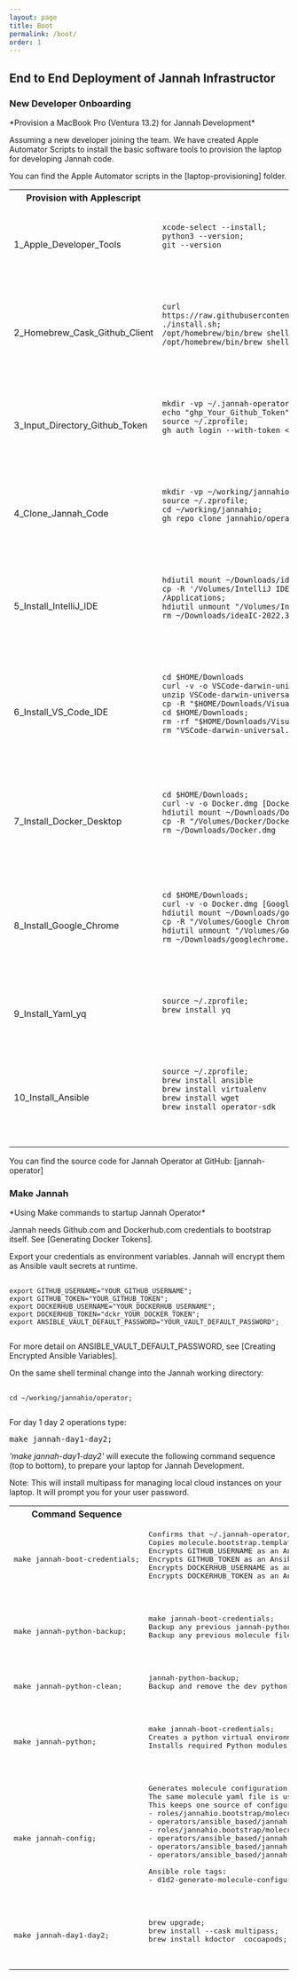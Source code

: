 ```yaml
---
layout: page
title: Boot
permalink: /boot/
order: 1
---
```

End to End Deployment of Jannah Infrastructor
---------------------------------------------

<h3>New Developer Onboarding</h3>
*Provision a MacBook Pro (Ventura 13.2) for Jannah Development*

Assuming a new developer joining the team.  We have created Apple Automator Scripts
to install the basic software tools to provision the laptop for developing 
Jannah code. 

You can find the Apple Automator scripts in the [laptop-provisioning] folder.
<table>
        <th>
        Provision with Applescript
        </th>
        <th>
        Description
        </th>
        <th>
        Comments
        </th>
        <tr>
            <td>
1_Apple_Developer_Tools
            </td>
            <td>
                <pre>
                    <code>
xcode-select --install;<br>python3 --version;<br>git --version<br>
                    </code>
                </pre>
            </td>
            <td>
Install Apple Developer tools. i.e xcode, git, python3 etc.<br>
            </td>
        </tr>
        <tr>
            <td>
2_Homebrew_Cask_Github_Client
            </td>
            <td>
                <pre>
                    <code>
curl https://raw.githubusercontent.com/Homebrew/install/HEAD/install.sh;<br>./install.sh;<br>/opt/homebrew/bin/brew shellenv >> ~/.zprofile;<br>/opt/homebrew/bin/brew shellenv<br>
                    </code>
                </pre>
            </td>
            <td>
Install Homebrew, Cask, and Github.com client.<br>
            </td>
        </tr>
        <tr>
            <td>
3_Input_Directory_Github_Token
            </td>
            <td>
                <pre>
                    <code>
mkdir -vp ~/.jannah-operator;<br>echo "ghp_Your_Github_Token" > ~/.jannah-operator/git_token.txt;<br>source ~/.zprofile;<br>gh auth login --with-token < ~/.jannah-operator/git_token.txt<br>
                    </code>
                </pre>
            </td>
            <td>
<a href="https://docs.github.com/en/authentication/keeping-your-account-and-data-secure/creating-a-personal-access-token" title="Generate a Github token"><br>Generate a Github.com token</a> and login to Github.<br>
            </td>
        </tr>
        <tr>
            <td>
4_Clone_Jannah_Code
            </td>
            <td>
                <pre>
                    <code>
mkdir -vp ~/working/jannahio;<br>source ~/.zprofile;<br>cd ~/working/jannahio;<br>gh repo clone jannahio/operator<br>
                    </code>
                </pre>
            </td>
            <td>
Create a 'working' directory, and clone the Jannah repository.<br>
            </td>
        </tr>
        <tr>
            <td>
5_Install_IntelliJ_IDE
            </td>
            <td>
                <pre>
                    <code>
hdiutil mount ~/Downloads/ideaIC-2022.3.2-aarch64.dmg;<br>cp -R '/Volumes/IntelliJ IDEA CE/IntelliJ IDEA CE.app' /Applications;<br>hdiutil unmount "/Volumes/IntelliJ IDEA CE/IntelliJ IDEA CE.app";<br>rm ~/Downloads/ideaIC-2022.3.2-aarch64.dmg;<br>
                    </code>
                </pre>
            </td>
            <td>
Download, mount, and copy IntelliJ IDE<br>to your MacOS Applications folder.<br>
            </td>
        </tr>
        <tr>
            <td>
6_Install_VS_Code_IDE
            </td>
            <td>
                <pre>
                    <code>
cd $HOME/Downloads<br>curl -v -o VSCode-darwin-universal.zip [VS Code IDE]<br>unzip VSCode-darwin-universal.zip;<br>cp -R "$HOME/Downloads/Visual Studio Code.app" /Applications/;<br>cd $HOME/Downloads;<br>rm -rf "$HOME/Downloads/Visual Studio Code.app";<br>rm "VSCode-darwin-universal.zip"<br>
                    </code>
                </pre>
            </td>
            <td>
Download [VS Code IDE], unzip, and copy<br>to your MacOS Applications folder.<br>
            </td>
        </tr>
        <tr>
            <td>
7_Install_Docker_Desktop
            </td>
            <td>
                <pre>
                    <code>
cd $HOME/Downloads;<br>curl -v -o Docker.dmg [Docker Desktop];<br>hdiutil mount ~/Downloads/Docker.dmg;<br>cp -R "/Volumes/Docker/Docker.app" /Applications/;<br>rm ~/Downloads/Docker.dmg<br>
                    </code>
                </pre>
            </td>
            <td>
Download, mount, and copy Docker Desktop<br>to your MacOS Applications folder.<br>
            </td>
        </tr>
        <tr>
            <td>
8_Install_Google_Chrome
            </td>
            <td>
                <pre>
                    <code>
cd $HOME/Downloads;<br>curl -v -o Docker.dmg [Google Chrome];<br>hdiutil mount ~/Downloads/googlechrome.dmg;<br>cp -R "/Volumes/Google Chrome/Google Chrome.app" /Applications/;<br>hdiutil unmount "/Volumes/Google Chrome/Google Chrome.app";<br>rm ~/Downloads/googlechrome.dmg<br>
                    </code>
                </pre>
            </td>
            <td>
Download, mount, and copy Chrome<br>to your MacOS Applications folder.<br>
            </td>
        </tr>
        <tr>
            <td>
9_Install_Yaml_yq
            </td>
            <td>
                <pre>
                    <code>
source ~/.zprofile;<br>brew install yq<br>
                    </code>
                </pre>
            </td>
            <td>
Install yq for yaml command line editing.<br>
            </td>
        </tr>
        <tr>
            <td>
10_Install_Ansible
            </td>
            <td>
                <pre>
                    <code>
source ~/.zprofile;<br>brew install ansible<br>brew install virtualenv<br>brew install wget<br>brew install operator-sdk<br>
                    </code>
                </pre>
            </td>
            <td>
Installs Ansible and related tooling for automation tasks.<br>
            </td>
        </tr>
</table>


You can find the source code for Jannah Operator at GitHub:
[jannah-operator] 



<h3>Make Jannah</h3>
*Using Make commands to startup Jannah Operator*

Jannah needs Github.com and Dockerhub.com credentials
to bootstrap itself. See [Generating Docker Tokens].

Export your credentials as environment variables. Jannah will encrypt them as 
Ansible vault secrets at runtime.
<pre>
    <code>
export GITHUB_USERNAME="YOUR_GITHUB_USERNAME";
export GITHUB_TOKEN="YOUR_GITHUB_TOKEN";
export DOCKERHUB_USERNAME="YOUR_DOCKERHUB_USERNAME";
export DOCKERHUB_TOKEN="dckr_YOUR_DOCKER_TOKEN";
export ANSIBLE_VAULT_DEFAULT_PASSWORD="YOUR_VAULT_DEFAULT_PASSWORD"; 
    </code>
</pre>
For more detail on ANSIBLE_VAULT_DEFAULT_PASSWORD, see [Creating Encrypted Ansible Variables].


On the same shell terminal change into the Jannah
working directory:
<pre>
    <code>
cd ~/working/jannahio/operator;
    </code>
</pre>

For day 1 day 2 operations type:
<pre>
make jannah-day1-day2;
</pre>
_'make jannah-day1-day2'_ will execute the following command sequence (top to bottom), to prepare your laptop for Jannah Development.



Note: This will install multipass for managing
local cloud instances on your laptop. It will prompt you for your user password.
<table>
  <tr>
        <th>
         Command Sequence
        </th>
        <th>
        Description
        </th>
  </tr>
        <tr><td><pre>
make jannah-boot-credentials;
                </pre>
            </td>
            <td><pre>
Confirms that ~/.jannah-operator/ exists;<br>Copies molecule.bootstrap.template.yml to ~/.jannah-operator/;<br>Encrypts GITHUB_USERNAME as an Ansible vault variable;<br>Encrypts GITHUB_TOKEN as an Ansible vault variable;<br>Encrypts DOCKERHUB_USERNAME as an Ansible vault variable;<br>Encrypts DOCKERHUB_TOKEN as an Ansible vault variable;<br>
                </pre>
            </td>
        </tr>
        <tr><td><pre>
make jannah-python-backup;
                </pre>
            </td>
            <td><pre>
make jannah-boot-credentials;<br>Backup any previous jannah-python virtual environment.<br>Backup any previous molecule file.<br>
                </pre>
            </td>
        </tr>
        <tr><td><pre>
make jannah-python-clean;
                </pre>
            </td>
            <td><pre>
jannah-python-backup;<br>Backup and remove the dev python virtual environment<br>
                </pre>
            </td>
        </tr>
        <tr><td><pre>
make jannah-python;
                </pre>
            </td>
            <td><pre>
make jannah-boot-credentials;<br>Creates a python virtual environment for working with Jannah.<br>Installs required Python modules for bootstrapping.<br>
                </pre>
            </td>
        </tr>
        <tr><td><pre>
make jannah-config;
                </pre>
            </td>
            <td><pre>
Generates molecule configuration files for all down stream Ansible Playbook roles.<br>The same molecule yaml file is used to hydrate the configuration of the Python Charm.<br>This keeps one source of configuration for all down stream components. <br>- roles/jannahio.bootstrap/molecule/default/molecule.yml.<br>- operators/ansible_based/jannah-operator/molecule/default/molecule.yml.<br>- roles/jannahio.bootstrap/molecule/default/.env.<br>- operators/ansible_based/jannah-operator/molecule/default/.env.<br>- operators/ansible_based/jannah-operator/roles/install/defaults/main.yml.<br>- operators/ansible_based/jannah-operator/roles/requirements/defaults/main.yml.<br><br>Ansible role tags: <br>- d1d2-generate-molecule-configurations<br>
                </pre>
            </td>
        </tr>
        <tr><td><pre>
make jannah-day1-day2;
                </pre>
            </td>
            <td><pre>
brew upgrade;<br>brew install --cask multipass;<br>brew install kdoctor  cocoapods;<br>
                </pre>
            </td>
        </tr>
</table>

